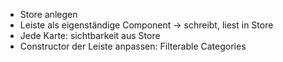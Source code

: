 - Store anlegen
- Leiste als eigenständige Component -> schreibt, liest in Store
- Jede Karte: sichtbarkeit aus Store
- Constructor der Leiste anpassen: Filterable Categories
